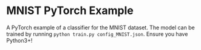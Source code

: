 # MNIST PyTorch Example

A PyTorch example of a classifier for the MNIST dataset. The model can be trained by running ```python train.py config_MNIST.json```. Ensure you have Python3+!
